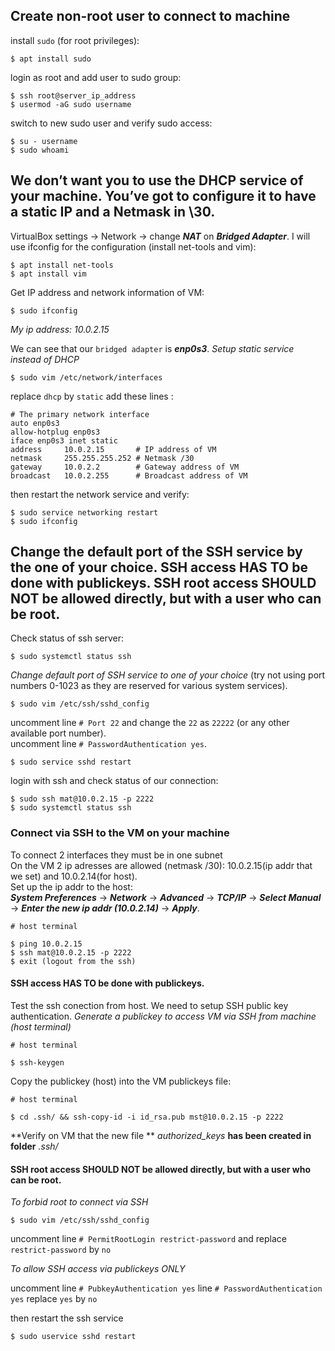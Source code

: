## Create non-root user to connect to machine
install `sudo` (for root privileges):
```
$ apt install sudo
```
login as root and add user to sudo group:
```
$ ssh root@server_ip_address
$ usermod -aG sudo username
```
switch to new sudo user and verify sudo access:
```
$ su - username
$ sudo whoami
```

## We don’t want you to use the DHCP service of your machine. You’ve got to configure it to have a static IP and a Netmask in \30.

VirtualBox settings -> Network -> change ***NAT*** on ***Bridged Adapter***.
I will use ifconfig for the configuration (install net-tools and vim):
```
$ apt install net-tools
$ apt install vim
```

Get IP address and network information of VM:
```
$ sudo ifconfig
```
*My ip address: 10.0.2.15*

We can see that our `bridged adapter` is ***enp0s3***. 
*Setup static service instead of DHCP*
```
$ sudo vim /etc/network/interfaces
```
replace ```dhcp``` by ```static```
add these lines :
```
# The primary network interface
auto enp0s3
allow-hotplug enp0s3
iface enp0s3 inet static
address     10.0.2.15       # IP address of VM
netmask     255.255.255.252 # Netmask /30
gateway     10.0.2.2        # Gateway address of VM
broadcast   10.0.2.255      # Broadcast address of VM
```
then restart the network service and verify:
```
$ sudo service networking restart
$ sudo ifconfig
```

## Change the default port of the SSH service by the one of your choice. SSH access HAS TO be done with publickeys. SSH root access SHOULD NOT be allowed directly, but with a user who can be root.

Check status of ssh server:
```
$ sudo systemctl status ssh
```
*Change default port of SSH service to one of your choice* (try not using port numbers 0-1023 as they are reserved for various system services).

```
$ sudo vim /etc/ssh/sshd_config
```
uncomment line ```# Port 22``` and change the ```22``` as ```22222``` (or any other available port number).<br>
uncomment line ```# PasswordAuthentication yes```.
```
$ sudo service sshd restart
```
login with ssh and check status of our connection:
```
$ sudo ssh mat@10.0.2.15 -p 2222
$ sudo systemctl status ssh
```
### Connect via SSH to the VM on your machine
To connect 2 interfaces they must be in one subnet<br>
On the VM 2 ip adresses are allowed (netmask /30): 10.0.2.15(ip addr that we set) and 10.0.2.14(for host).<br>
Set up the ip addr to the host:<br>
***System Preferences*** -> ***Network*** -> ***Advanced*** -> ***TCP/IP*** -> ***Select Manual*** -> ***Enter the new ip addr (10.0.2.14)*** -> ***Apply***.
```
# host terminal

$ ping 10.0.2.15
$ ssh mat@10.0.2.15 -p 2222
$ exit (logout from the ssh)
```
#### SSH access HAS TO be done with publickeys.
Test the ssh conection from host. We need to setup SSH public key authentication.
*Generate a publickey to access VM via SSH from machine (host terminal)*
```
# host terminal

$ ssh-keygen
```
Copy the publickey (host) into the VM publickeys file:
```
# host terminal

$ cd .ssh/ && ssh-copy-id -i id_rsa.pub mst@10.0.2.15 -p 2222
```
**Verify on VM that the new file ** *authorized_keys* **has been created in folder** *.ssh/*

#### SSH root access SHOULD NOT be allowed directly, but with a user who can be root.
*To forbid root to connect via SSH*
```
$ sudo vim /etc/ssh/sshd_config
```
uncomment line ```# PermitRootLogin restrict-password``` and replace ```restrict-password``` by ```no```

*To allow SSH access via publickeys ONLY*

uncomment line ```# PubkeyAuthentication yes```
line ```# PasswordAuthentication yes``` replace ```yes``` by ```no```

then restart the ssh service
```
$ sudo uservice sshd restart
```
